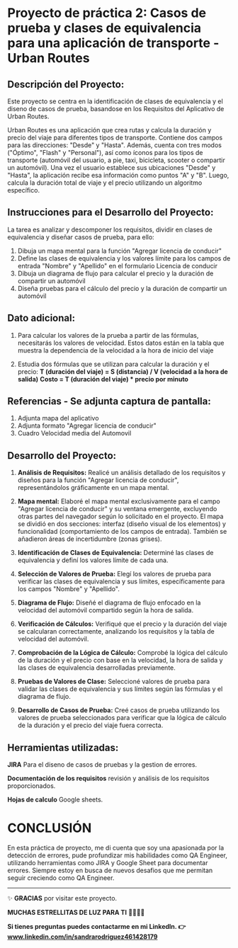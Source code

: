 # Proyecto de práctica 2: Casos de prueba y clases de equivalencia para una aplicación de transporte - Urban Routes

## Descripción del Proyecto:

Este proyecto se centra en la identificación de clases de equivalencia y el diseno de casos de prueba, basandose en los Requisitos del Aplicativo de Urban Routes.

Urban Routes es una aplicación que crea rutas y calcula la duración y precio del viaje para diferentes tipos de transporte. Contiene dos campos para las direcciones: "Desde" y "Hasta". Además, cuenta con tres modos ("Óptimo", "Flash" y "Personal"), así como íconos para los tipos de transporte (automóvil del usuario, a pie, taxi, bicicleta, scooter o compartir un automóvil). Una vez el usuario establece sus ubicaciones "Desde" y "Hasta", la aplicación recibe esa información como puntos "A" y "B". Luego, calcula la duración total de viaje y el precio utilizando un algoritmo específico.

## Instrucciones para el Desarrollo del Proyecto: 

La tarea es analizar y descomponer los requisitos, dividir en clases de equivalencia y diseñar casos de prueba, para ello:

1. Dibuja un mapa mental para la función "Agregar licencia de conducir"
2. Define las clases de equivalencia y los valores límite para los campos de entrada "Nombre" y "Apellido" en el formulario Licencia de conducir
3. Dibuja un diagrama de flujo para calcular el precio y la duración de compartir un automóvil
4. Diseña pruebas para el cálculo del precio y la duración de compartir un automóvil

## Dato adicional: 

1. Para calcular los valores de la prueba a partir de las fórmulas, necesitarás los valores de velocidad. Estos datos están en la tabla que muestra la dependencia de la velocidad a la hora de inicio del viaje
   
2. Estudia dos fórmulas que se utilizan para calcular la duración y el precio:
                                                                             **T (duración del viaje) = S (distancia) / V (velocidad a la hora de salida)**
                                                                              **Costo = T (duración del viaje) * precio por minuto**

## Referencias - Se adjunta captura de pantalla: 

1. Adjunta mapa del aplicativo
2. Adjunta formato "Agregar licencia de conducir"
3. Cuadro Velocidad media del Automovil

## Desarrollo del Proyecto:

1. **Análisis de Requisitos:** Realicé un análisis detallado de los requisitos y diseños para la función "Agregar licencia de conducir", representándolos gráficamente en un mapa mental.
   
2. **Mapa mental:** Elaboré el mapa mental exclusivamente para el campo "Agregar licencia de conducir" y su ventana emergente, excluyendo otras partes del navegador según lo solicitado en el proyecto. El mapa se dividió en dos secciones: interfaz (diseño visual de los elementos) y funcionalidad (comportamiento de los campos de entrada). También se añadieron áreas de incertidumbre (zonas grises).
   
3. **Identificación de Clases de Equivalencia:** Determiné las clases de equivalencia y definí los valores límite de cada una.

4. **Selección de Valores de Prueba:** Elegí los valores de prueba para verificar las clases de equivalencia y sus límites, específicamente para los campos "Nombre" y "Apellido".

5. **Diagrama de Flujo:** Diseñé el diagrama de flujo enfocado en la velocidad del automóvil compartido según la hora de salida.
   
6. **Verificación de Cálculos:** Verifiqué que el precio y la duración del viaje se calcularan correctamente, analizando los requisitos y la tabla de velocidad del automóvil.

7. **Comprobación de la Lógica de Cálculo:** Comprobé la lógica del cálculo de la duración y el precio con base en la velocidad, la hora de salida y las clases de equivalencia desarrolladas previamente.
   
8. **Pruebas de Valores de Clase:** Seleccioné valores de prueba para validar las clases de equivalencia y sus límites según las fórmulas y el diagrama de flujo.
    
9. **Desarrollo de Casos de Prueba:** Creé casos de prueba utilizando los valores de prueba seleccionados para verificar que la lógica de cálculo de la duración y el precio del viaje fuera correcta.


## Herramientas utilizadas:

**JIRA** Para el diseno de casos de pruebas y la gestion de errores.

**Documentación de los requisitos** revisión y análisis de los requisitos proporcionados.

**Hojas de calculo** Google sheets.

# CONCLUSIÓN

En esta práctica de proyecto, me di cuenta que soy una apasionada por la detección de errores, pude profundizar mis habilidades como QA Engineer, utilizando herramientas como JIRA y Google Sheet para documentar errores. Siempre estoy en busca de nuevos desafios que me permitan seguir creciendo como QA Engineer. 

************


:sparkles: **GRACIAS** por visitar este proyecto. 

**MUCHAS ESTRELLITAS DE LUZ PARA TI** :star2::star2::star2::star2:

**Si tienes preguntas puedes contactarme en mi Linkedln. :point_right: www.linkedin.com/in/sandrarodriguez461428179**
